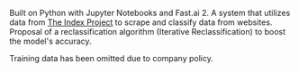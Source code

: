 Built on Python with Jupyter Notebooks and Fast.ai 2. A system that utilizes data from [The Index Project](https://theindexproject.org/) to scrape and classify data from websites. Proposal of a reclassification algorithm (Iterative Reclassification) to boost the model's accuracy.

Training data has been omitted due to company policy.
